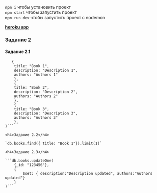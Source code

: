 `npm i` чтобы установить проект <br/>
`npm start` чтобы запустить проект <br/>
`npm run dev` чтобы запустить проект с nodemon <br/>

<a href="https://lukinasargy-ejs.herokuapp.com/"><b>heroku app</b></a>

<h3>Задание 2</h3>

<h4>Задание 2.1</h4>

```db.books.insertMany(
   {
    title: "Book 1",
    description: "Description 1",
    authors: "Authors 1"
    },
    {
    title: "Book 2",
    description: "Description 2",
    authors: "Authors 2"
    },
    {
    title: "Book 3",
    description: "Description 3",
    authors: "Authors 3"
    },
)```

<h4>Задание 2.2</h4>

`db.books.find({ title: "Book 1"}).limit(1)`

<h4>Задание 2.3</h4>

```db.books.updateOne(
    {_id: "123456"},
    {
        $set: { description:"Description updated", authors:"Authors updated"}
    }
)```
